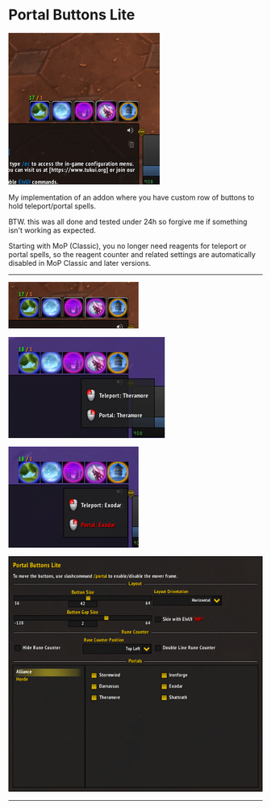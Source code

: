 # Portal Buttons Lite

![Portal Buttons Lite](/Images/PortalButtonsLite-Square.png?raw=true "Portal Buttons Lite")

My implementation of an addon where you have custom row of buttons to hold teleport/portal spells.

BTW. this was all done and tested under 24h so forgive me if something isn't working as expected.

Starting with MoP (Classic), you no longer need reagents for teleport or portal spells, so the reagent counter and related settings are automatically disabled in MoP Classic and later versions.

---

![Buttons](/Images/PortalButtonsLite-Buttons.png?raw=true "Buttons")

![Skinned Buttons with Tooltip](/Images/PortalButtonsLite-SkinnedButtons-Tooltip.png?raw=true "Skinned Buttons with Tooltip")

![Skinned Buttons with Tooltip and Portal Spell not known yet](/Images/PortalButtonsLite-SkinnedButtons-Tooltip-PortalSpellNotKnown.png?raw=true "Skinned Buttons with Tooltip and Portal Spell not known yet")

![Options under Interface -> Addons -> Portal Buttons Lite](/Images/PortalButtonsLite-Options.png?raw=true "Options under Interface -> Addons -> Portal Buttons Lite")

---